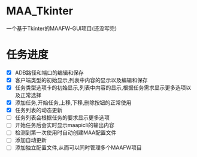 # MAA_Tkinter
一个基于Tkinter的MAAFW-GUI项目(还没写完)
# 任务进度
- [x] ADB路径和端口的编辑和保存
- [x] 客户端类型的初始显示,列表中内容的显示以及编辑和保存
- [x] 任务类型选项卡的初始显示,列表中内容的显示,根据任务需求显示更多选项以及正常选择
- [x] 添加任务,开始任务,上移,下移,删除按钮的正常使用
- [x] 任务列表的动态更新
- [ ] 任务列表会根据任务的要求显示更多选项
- [ ] 开始任务后会实时显示maapicli的输出内容
- [ ] 检测到第一次使用时自动创建MAA配置文件
- [ ] 添加自动更新
- [ ] 添加独立配置文件,从而可以同时管理多个MAAFW项目
